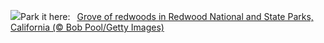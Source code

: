 ![](https://www.bing.com/th?id=OHR.RedwoodGrove_EN-US3412092024_UHD.jpg&w=1000)Park it here:&nbsp;&ensp;[Grove of redwoods in Redwood National and State Parks, California (© Bob Pool/Getty Images)](https://www.bing.com/th?id=OHR.RedwoodGrove_EN-US3412092024_UHD.jpg)
<br><br/>
